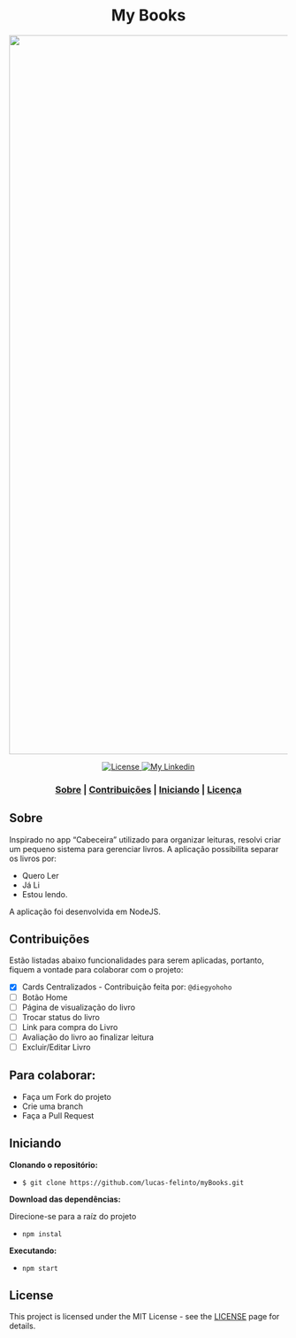 <h1 align="center">
     My Books
 </h1>

<img src="https://user-images.githubusercontent.com/62717182/81358624-70892700-90ad-11ea-91ce-744718973872.gif" width="1300">
<p align="center">
  <a href="LICENSE" >
    <img alt="License" src="https://img.shields.io/badge/license-MIT-%23F8952D">
  </a>
  
  <a href="https://www.linkedin.com/in/lucas-felinto/" >
    <img alt="My Linkedin" src="https://img.shields.io/badge/lucasfelinto-%230077B5?style=social&logo=linkedin">
  </a>
</p>

<h3 align="center">
 <a href="#sobre">Sobre</a> | <a href="#contribuções">Contribuições</a> | <a href="#iniciando">Iniciando</a> | <a href="#license">Licença</a> 
</h3>

## Sobre
Inspirado no app “Cabeceira” utilizado para organizar leituras, resolvi criar um pequeno sistema para gerenciar livros. A aplicação possibilita separar os livros por: 
- Quero Ler
- Já Li
- Estou lendo.

A aplicação foi desenvolvida em NodeJS.

## Contribuições

Estão listadas abaixo funcionalidades para serem aplicadas, portanto, fiquem a vontade para colaborar com o projeto:

- [X] Cards Centralizados - Contribuição feita por: ``@diegyohoho``
- [ ] Botão Home
- [ ] Página de visualização do livro 
- [ ] Trocar status do livro 
- [ ] Link para compra do Livro
- [ ] Avaliação do livro ao finalizar leitura
- [ ] Excluir/Editar Livro

<h2> Para colaborar: </h2>

* Faça um Fork do projeto
* Crie uma branch
* Faça a Pull Request

## Iniciando

<b>Clonando o repositório:</b>
- ```$ git clone https://github.com/lucas-felinto/myBooks.git```

<b>Download das dependências:</b>
<p>Direcione-se para a raíz do projeto</p>

- ```npm instal```

<b>Executando:</b>
- `npm start`


## License

This project is licensed under the MIT License - see the [LICENSE](https://opensource.org/licenses/MIT) page for details.
